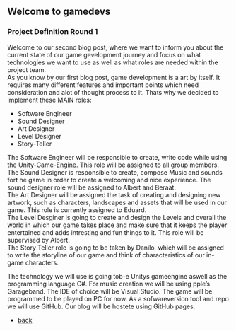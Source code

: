 ## Welcome to gamedevs

### Project Definition Round 1

Welcome to our second blog post, where we want to inform you about the current state of our game gevelopment journey and focus on what technologies we want to use as well as what roles are needed within the project team.<br>
As you know by our first blog post, game development is a art by itself. It requires many different features and important points which need consideration and alot of thought process to it. Thats why we decided to implement these MAIN roles:
-    Software Engineer
-    Sound Designer
-    Art Designer
-    Level Designer
-    Story-Teller

The Software Engineer will be responsible to create, write code while using the Unity-Game-Engine. This role will be assigned to all group members.<br>
The Sound Designer is responsible to create, compose Music and sounds fort he game in order to create a welcoming and nice experience. The sound designer role will be assigned to Albert and Beraat.<br>
The Art Designer will be assigned the task of creating and designing new artwork, such as characters, landscapes and assets that will be used in our game. This role is currently assigned to Eduard.<br>
The Level Desginer is going to create and design the Levels and overall the world in which our game takes place and make sure that it keeps the player entertained and adds intresting and fun things to it. This role will be supervised by Albert.<br>
The Story Teller role is going to be taken by Danilo, which will be assigned to write the storyline of our game and think of characteristics of our in-game characters. <br>

The technology we will use is going tob-e Unitys gameengine aswell as the programming language C#. For music creation we will be using pple’s Garageband. The IDE of choice will be Visual Studio.  The game will be programmed to be played on PC for now. As a sofwareversion tool and repo we will use GitHub. Our blog will be hostete using GitHub pages.

- [back](https://albgei.github.io/gamedevs/index)



<script src="https://utteranc.es/client.js"
        repo="albgei/gamedevs"
        issue-term="pathname"
        label="commentary_"
        theme="github-dark"
        crossorigin="anonymous"
        async>
